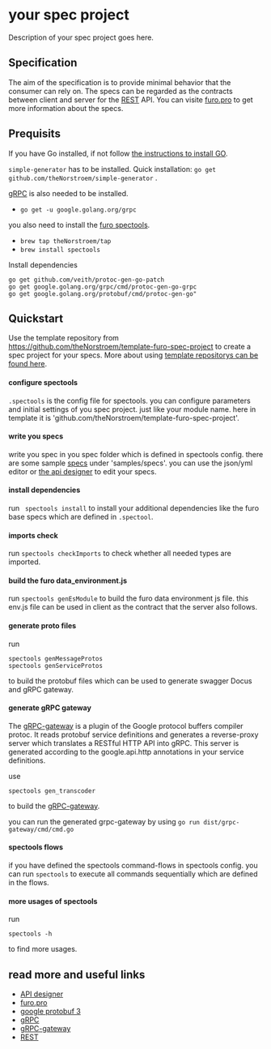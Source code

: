 # your spec project

Description of your spec project goes here.

## Specification

The aim of the specification is to provide minimal behavior that the consumer can rely on. 
The specs can be regarded as the contracts between client and server for the [REST](https://de.wikipedia.org/wiki/Representational_State_Transfer) API. 
You can visite [furo.pro](furo.pro) to get more information about the specs.
## Prequisits
If you have Go installed, if not follow [the instructions to install GO](https://golang.org/doc/install).

`simple-generator` has to be installed. Quick installation: `go get github.com/theNorstroem/simple-generator` .

[gRPC](https://grpc.io/docs/languages/go/basics/) is also needed to be installed.
- `go get -u google.golang.org/grpc`  

you also need to install the [furo spectools](https://github.com/theNorstroem/spectools). 

- `brew tap theNorstroem/tap`  
- `brew install spectools`  

Install dependencies

	go get github.com/veith/protoc-gen-go-patch
	go get google.golang.org/grpc/cmd/protoc-gen-go-grpc
	go get google.golang.org/protobuf/cmd/protoc-gen-go"
	
## Quickstart
Use the template repository from https://github.com/theNorstroem/template-furo-spec-project to create a spec project for your specs.
More about using [template repositorys can be found here](https://help.github.com/en/github/creating-cloning-and-archiving-repositories/creating-a-repository-from-a-template).

#### configure spectools
`.spectools` is the config file for spectools. you can configure parameters and initial settings of you spec project.
just like your module name. here in template it is 'github.com/theNorstroem/template-furo-spec-project'. 

#### write you specs
write you spec in you spec folder which is defined in spectools config.
there are some sample [specs](samples/specs/readme.md) under 'samples/specs'.
you can use the json/yml editor or  [the api designer](http://api.designer.furo.pro/) to edit your specs. 

#### install dependencies
run `
spectools install` to install your additional dependencies like the furo base specs which are defined in `.spectool`.

#### imports check
run `
 spectools checkImports `
to check whether all needed types are imported. 

#### build the furo data_environment.js

 run `spectools genEsModule`
to build the furo data environment js file. this env.js file can be used in client as 
the contract that the server also follows. 

#### generate proto files

 run 
 
 ```
 spectools genMessageProtos 
 spectools genServiceProtos 
```
to build the protobuf files which can be used to generate swagger Docus and gRPC gateway. 

#### generate gRPC gateway

The [gRPC-gateway](https://github.com/grpc-ecosystem/grpc-gateway) is a plugin of the Google protocol buffers compiler protoc. It reads protobuf service definitions and generates a reverse-proxy server which translates a RESTful HTTP API into gRPC. This server is generated according to the google.api.http annotations in your service definitions.
 
 use 
 
 ```
 spectools gen_transcoder 
```
to build the [gRPC-gateway](https://github.com/grpc-ecosystem/grpc-gateway). 

you can run the generated grpc-gateway by using `go run dist/grpc-gateway/cmd/cmd.go`

#### spectools flows
if you have defined the spectools command-flows in spectools config. you can run
`spectools`
to execute all commands sequentially which are defined in the flows. 

#### more usages of spectools

 run 
 
```
spectools -h
```

to find more usages. 

## read more and useful links
- [API designer](http://api.designer.furo.pro/)
- [furo.pro](furo.pro) 
- [google protobuf 3](https://developers.google.com/protocol-buffers/docs/proto3)
- [gRPC](https://grpc.io/docs/languages/go/basics/)
- [gRPC-gateway](https://github.com/grpc-ecosystem/grpc-gateway)
- [REST](https://de.wikipedia.org/wiki/Representational_State_Transfer)
